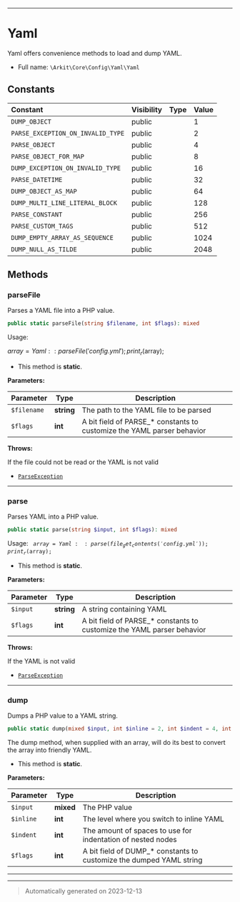 ***

# Yaml

Yaml offers convenience methods to load and dump YAML.



* Full name: `\Arkit\Core\Config\Yaml\Yaml`


## Constants

| Constant | Visibility | Type | Value |
|:---------|:-----------|:-----|:------|
|`DUMP_OBJECT`|public| |1|
|`PARSE_EXCEPTION_ON_INVALID_TYPE`|public| |2|
|`PARSE_OBJECT`|public| |4|
|`PARSE_OBJECT_FOR_MAP`|public| |8|
|`DUMP_EXCEPTION_ON_INVALID_TYPE`|public| |16|
|`PARSE_DATETIME`|public| |32|
|`DUMP_OBJECT_AS_MAP`|public| |64|
|`DUMP_MULTI_LINE_LITERAL_BLOCK`|public| |128|
|`PARSE_CONSTANT`|public| |256|
|`PARSE_CUSTOM_TAGS`|public| |512|
|`DUMP_EMPTY_ARRAY_AS_SEQUENCE`|public| |1024|
|`DUMP_NULL_AS_TILDE`|public| |2048|


## Methods


### parseFile

Parses a YAML file into a PHP value.

```php
public static parseFile(string $filename, int $flags): mixed
```

Usage:

$array = Yaml::parseFile('config.yml');
print_r($array);

* This method is **static**.




**Parameters:**

| Parameter | Type | Description |
|-----------|------|-------------|
| `$filename` | **string** | The path to the YAML file to be parsed |
| `$flags` | **int** | A bit field of PARSE_* constants to customize the YAML parser behavior |




**Throws:**
<p>If the file could not be read or the YAML is not valid</p>

- [`ParseException`](./Exception/ParseException.md)



***

### parse

Parses YAML into a PHP value.

```php
public static parse(string $input, int $flags): mixed
```

Usage:
<code>
 $array = Yaml::parse(file_get_contents('config.yml'));
 print_r($array);
</code>

* This method is **static**.




**Parameters:**

| Parameter | Type | Description |
|-----------|------|-------------|
| `$input` | **string** | A string containing YAML |
| `$flags` | **int** | A bit field of PARSE_* constants to customize the YAML parser behavior |




**Throws:**
<p>If the YAML is not valid</p>

- [`ParseException`](./Exception/ParseException.md)



***

### dump

Dumps a PHP value to a YAML string.

```php
public static dump(mixed $input, int $inline = 2, int $indent = 4, int $flags): string
```

The dump method, when supplied with an array, will do its best
to convert the array into friendly YAML.

* This method is **static**.




**Parameters:**

| Parameter | Type | Description |
|-----------|------|-------------|
| `$input` | **mixed** | The PHP value |
| `$inline` | **int** | The level where you switch to inline YAML |
| `$indent` | **int** | The amount of spaces to use for indentation of nested nodes |
| `$flags` | **int** | A bit field of DUMP_* constants to customize the dumped YAML string |





***


***
> Automatically generated on 2023-12-13
